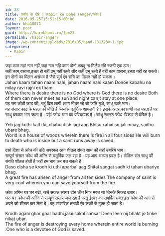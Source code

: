 ```yaml
---
id: 23
title: कबीर के दोहे | Kabir ke Dohe (Anger/क्रोध)
date: 2016-05-25T15:51:15+00:00
author: bha10071
layout: post
guid: http://karmbhumi.in/?p=23
permalink: /kabir-anger/
image: /wp-content/uploads/2016/05/hand-1313230-1.jpg
categories:
  - Kabir
---
```

<div class="doha notranslate">
  <div class="hindi original">
    जहां काम तहां नाम नहीं,जहां नाम नहि काम दोनो कबहू ना मिलैय रवि रजनी एक ठाम।
  </div>
  
  <div class="hindi">
    जहाॅं काम,वसाना,इच्छा हो वहाॅं प्रभु नहीं रहते और जहाॅं प्रभु रहते है वहाॅं काम,वासना,इच्छा नहीं रह सकते। इन दोनों का मिलन असंभव है जैसे सुर्य एंव रात्रि का मिलन नहीं हो सकता।
  </div>
  
  <div class="eng original">
    Jahan kaam tahan naam nahi, jahan naam nahi kaam Donoe kabahu na milay ravi rajni ek tham.
  </div>
  
  <div class="eng meaning">
    Where there is desire there is no God where is God there is no desire Both of them can never meet as sun and night can;t stay at one place.
  </div>
</div>

<div class="doha notranslate">
  <div class="hindi original">
    यह जग कोठी काठ की, चहुं दिश लागी आाग भीतर रहै सो जलि मुअै, साधू उबरै भाग।
  </div>
  
  <div class="hindi">
    यह संसार काठ के महल की भाॅंति है जिसके चतुर्दिक आगलगी है। इसके अंदर का प्राणी जल मरता है पर साधु बचकर भाग जाता है। यहाॅं क्रोध आग का परिचायक है। साधु समस्त क्रोध-विकार से वंचित है।</p>
  </div>
  
  <div class="eng original">
    Yeh jag kothi kath ki, chahu dish lagi aag Bhitar rahai so jali muay, sadhu ubare bhag.
  </div>
  
  <div class="eng meaning">
    World is a house of woods wherein there is fire in all four sides He will burn to death who is inside but a saint runs away is saved.</p>
  </div>
</div>

<div class="doha notranslate">
  <div class="hindi original">
    दसो दिशा से क्रोध की उठि अपरबल आग शीतल संगत साध की तहां उबरिये भाग।
  </div>
  
  <div class="hindi">
    सम्पूर्ण संसार क्रोध की अग्नि से चतुर्दिक जल रहा है। यह आग अत्यंत प्रवल है। लेकिन संत साधु की संगति शीतल होती है जहाॅं हम भाग कर बच सकते हैं।
  </div>
  
  <div class="eng original">
    Daso disha se krodh ki uthi aparbal aag Shital sangat sadh ki tahan ubariye bhag.
  </div>
  
  <div class="eng meaning">
    A great fire has arisen of anger from all ten sides The company of saint is very cool wherein you can save yourself from the fire.</p>
  </div>
</div>

<div class="doha notranslate">
  <div class="hindi original">
    क्रोध अगिन घर घर बढ़ी, जलै सकल संसार दीन लीन निज भक्त जो तिनके निकट उबार।
  </div>
  
  <div class="hindi">
    घर-घर क्रोध की अग्नि से सम्पूर्ण संसार जल रहा है परंतु ईश्वर का समर्पित भक्त इस क्रोध की आग से अपने को शीतल कर लेता है। वह सांसरिक तनावों एंव कष्ठों से मुक्त हो जाता है।</p>
  </div>
  
  <div class="eng original">
    Krodh agani ghar ghar badhi,jalai sakal sansar Deen leen nij bhakt jo tinke nikat ubar.
  </div>
  
  <div class="eng meaning">
    The fire of anger is destroying every home wherein entire world is burning .One who is a devotee of God is saved.
  </div>
</div>